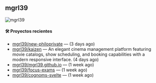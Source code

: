 ## mgrl39 
<p align="left"> <img src="https://komarev.com/ghpvc/?username=mgrbl&label=Profile%20views&color=0e75b6&style=flat" alt="mgrl39" /> </p>












#### 🛠 Proyectos recientes

- [mgrl39/new-philoprivate](https://github.com/mgrl39/new-philoprivate) —  (3 days ago)
- [mgrl39/kaizen](https://github.com/mgrl39/kaizen) — An elegant cinema management platform featuring movie catalogs, show scheduling, and booking capabilities with a modern responsive interface. (4 days ago)
- [mgrl39/mgrl39.github.io](https://github.com/mgrl39/mgrl39.github.io) —  (1 week ago)
- [mgrl39/focus-exams](https://github.com/mgrl39/focus-exams) —  (1 week ago)
- [mgrl39/cognoms-svelte](https://github.com/mgrl39/cognoms-svelte) —  (1 week ago)




